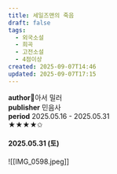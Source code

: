 ```yaml
---
title: 세일즈맨의 죽음
draft: false
tags:
  - 외국소설
  - 희곡
  - 고전소설
  - 4점이상
created: 2025-09-07T14:46
updated: 2025-09-07T17:15
---
```

**author**아서 밀러<br/>
**publisher** 민음사<br/>
**period** 2025.05.16 - 2025.05.31<br/>
★★★★✩

#### 2025.05.31 (토)
![[IMG_0598.jpeg]]